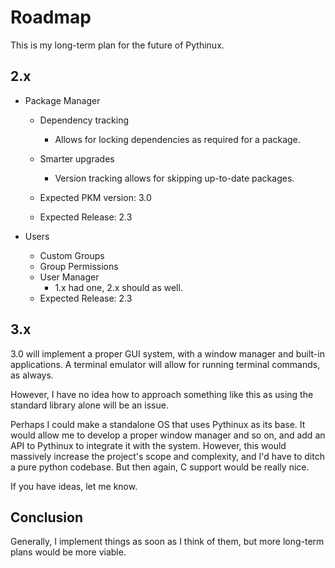 # Roadmap
This is my long-term plan for the future of Pythinux.
## 2.x
* Package Manager
	- Dependency tracking
		+ Allows for locking dependencies as required for a package.
		
    - Smarter upgrades
	    + Version tracking allows for skipping up-to-date packages.
	    
	- Expected PKM version: 3.0
	- Expected Release: 2.3
	
* Users
	- Custom Groups
	- Group Permissions
	- User Manager
		+ 1.x had one, 2.x should as well.
	- Expected Release: 2.3
## 3.x	
3.0 will implement a proper GUI system, with a window manager and built-in applications. A terminal emulator will allow for running terminal commands, as always. 

However, I have no idea how to approach something like this as using the standard library alone will be an issue.

Perhaps I could make a standalone OS that uses Pythinux as its base. It would allow me to develop a proper window manager and so on, and add an API to Pythinux to integrate it with the system. However, this would massively increase the project's scope and complexity, and I'd have to ditch a pure python codebase. But then again, C support would be really nice.

If you have ideas, let me know.
## Conclusion	
Generally, I implement things as soon as I think of them, but more long-term plans would be more viable.
